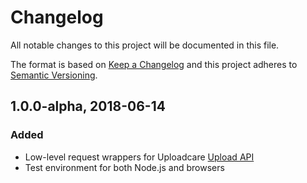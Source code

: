 # Changelog

All notable changes to this project will be documented in this file.

The format is based on [Keep a Changelog](http://keepachangelog.com/en/1.0.0/)
and this project adheres to [Semantic Versioning](http://semver.org/spec/v2.0.0.html).

## 1.0.0-alpha, 2018-06-14

### Added

* Low-level request wrappers for Uploadcare [Upload API][upload-api]
* Test environment for both Node.js and browsers

[upload-api]: https://uploadcare.com/docs/api_reference/upload/
